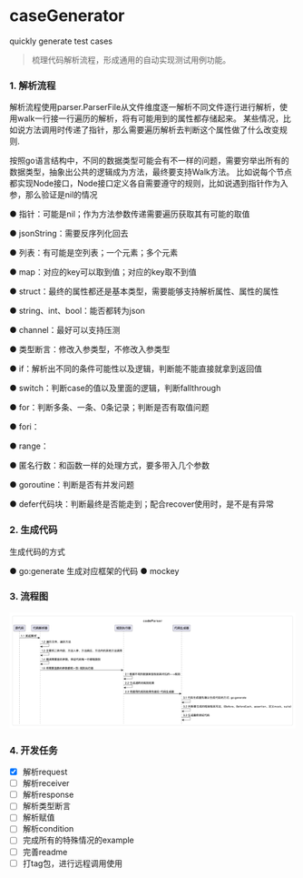 # caseGenerator
quickly generate test cases

> 梳理代码解析流程，形成通用的自动实现测试用例功能。

### 1. 解析流程
解析流程使用parser.ParserFile从文件维度逐一解析不同文件逐行进行解析，使用walk一行接一行遍历的解析，将有可能用到的属性都存储起来。
某些情况，比如说方法调用时传递了指针，那么需要遍历解析去判断这个属性做了什么改变规则.

按照go语言结构中，不同的数据类型可能会有不一样的问题，需要穷举出所有的数据类型，抽象出公共的逻辑成为方法，最终要支持Walk方法。
比如说每个节点都实现Node接口，Node接口定义各自需要遵守的规则，比如说遇到指针作为入参，那么验证是nil的情况

● 指针：可能是nil；作为方法参数传递需要遍历获取其有可能的取值

● jsonString：需要反序列化回去

● 列表：有可能是空列表；一个元素；多个元素

● map：对应的key可以取到值；对应的key取不到值

● struct：最终的属性都还是基本类型，需要能够支持解析属性、属性的属性

● string、int、bool：能否都转为json

● channel：最好可以支持压测

● 类型断言：修改入参类型，不修改入参类型

● if：解析出不同的条件可能性以及逻辑，判断能不能直接就拿到返回值

● switch：判断case的值以及里面的逻辑，判断fallthrough

● for：判断多条、一条、0条记录；判断是否有取值问题

● fori：

● range：

● 匿名行数：和函数一样的处理方式，要多带入几个参数

● goroutine：判断是否有并发问题

● defer代码块：判断最终是否能走到；配合recover使用时，是不是有异常

### 2. 生成代码
生成代码的方式

● go:generate  生成对应框架的代码
● mockey

### 3. 流程图
![img.png](img.png)

### 4. 开发任务

- [x] 解析request
- [ ] 解析receiver
- [ ] 解析response
- [ ] 解析类型断言
- [ ] 解析赋值
- [ ] 解析condition
- [ ] 完成所有的特殊情况的example
- [ ] 完善readme
- [ ] 打tag包，进行远程调用使用